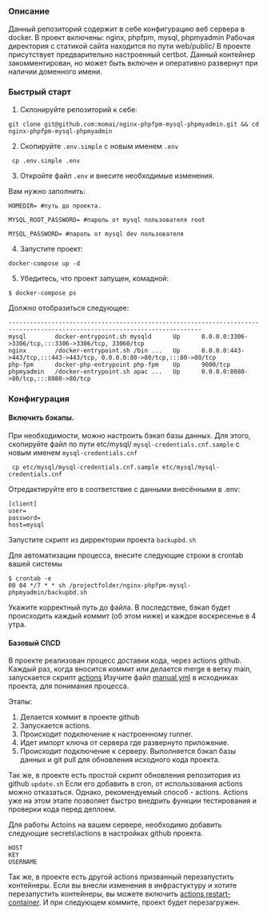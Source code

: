 #  

### Описание
Данный репозиторий содержит в себе конфигурацию веб сервера в docker. В проект включены: nginx, phpfpm, mysql, phpmyadmin
Рабочая директория с статикой сайта находится по пути web/public/
В проекте присутствует предварительно настроенный certbot. Данный контейнер закомментирован, но может быть включен и оперативно развернут при наличии доменного имени.

### Быстрый старт

1. Склонируйте репозиторий к себе:

  ```git clone git@github.com:momai/nginx-phpfpm-mysql-phpmyadmin.git && cd nginx-phpfpm-mysql-phpmyadmin ```
  
2. Скопируйте ```.env.simple``` с новым именем ```.env```
  
  ``` cp .env.simple .env```
  
3. Откройте файл ```.env``` и внесите необходимые изменения. 
  
  Вам нужно заполнить:
  
  ```
  HOMEDIR= #путь до проекта.
  
  MYSQL_ROOT_PASSWORD= #пароль от mysql пользователя root
  
  MYSQL_PASSWORD= #пароль от mysql dev пользователя
  ```
  
  
4.  Запустите проект:
  
  ```docker-compose up -d```
  
5. Убедитесь, что проект запущен, комадной:
  
```$ docker-compose ps```

Должно отобразиться следующее:

```Name                 Command               State                                   Ports
----------------------------------------------------------------------------------------------------------------------------
mysql        docker-entrypoint.sh mysqld      Up      0.0.0.0:3306->3306/tcp,:::3306->3306/tcp, 33060/tcp
nginx        /docker-entrypoint.sh /bin ...   Up      0.0.0.0:443->443/tcp,:::443->443/tcp, 0.0.0.0:80->80/tcp,:::80->80/tcp
php-fpm      docker-php-entrypoint php-fpm    Up      9000/tcp
phpmyadmin   /docker-entrypoint.sh apac ...   Up      0.0.0.0:8080->80/tcp,:::8080->80/tcp
```


### Конфигурация

#### Включить бэкапы.

При необходимости, можно настроить бэкап базы данных. Для этого, скопируйте файл по пути etc/mysql/ ```mysql-credentials.cnf.sample``` с новым именем ```mysql-credentials.cnf```

``` cp etc/mysql/mysql-credentials.cnf.sample etc/mysql/mysql-credentials.cnf```

Отредактируйте его в соответствие с данными внесёнными в .env:
```
[client]
user=
password=
host=mysql
```

Запустите скрипт из дирректории проекта ```backupbd.sh```

Для автоматизации процесса, внесите следующие строки в crontab вашей системы
```
$ crontab -e
00 04 */7 * * sh /projectfolder/nginx-phpfpm-mysql-phpmyadmin/backupbd.sh
```
Укажите корректный путь до файла. В последствие, бэкап будет происходить каждый коммит (об этом ниже) и каждое воскресенье в 4 утра.


#### Базовый CI\CD

В проекте реализован процесс доставки кода, через actions github. Каждый раз, когда вносится коммит или делается merge в ветку main, запускается скрипт [actions](https://github.com/momai/nginx-phpfpm-mysql-phpmyadmin/actions/workflows/manual.yml)
Изучите файл [manual.yml](https://github.com/momai/nginx-phpfpm-mysql-phpmyadmin/blob/main/.github/workflows/manual.yml) в исходниках проекта, для понимания процесса.

Этапы:
1. Делается коммит в проекте github
2. Запускается actions.
3. Происходит подключение к настроенному runner.
4. Идет импорт ключа от сервера где развернуто приложение.
5. Происходит подключение к серверу. Выполняется бэкап базы данных и  git pull для обновления исходного кода проекта.

Так же, в проекте есть простой скрипт обновления репозитория из github ```update.sh``` Если его добавить в cron, от использования actions можно отказаться. Однако, рекомендуемый способ - actions.
Actions уже на этом этапе позволяет быстро внедрить функции тестирования и проверки кода перед деплоем.

Для работы Actoins на вашем сервере, необходимо добавить следующие secrets\actions в настройках github проекта.
```
HOST
KEY
USERNAME
```

Так же, в проекте есть другой actions призванный перезапустить контейнеры. Если вы внесли изменения в инфрастуктуру и хотите перезапустить контейнеры, вы можете включить [actions restart-container](https://github.com/momai/nginx-phpfpm-mysql-phpmyadmin/blob/main/.github/workflows/restart-container.yml). И при следующем коммите, проект будет перезагружен. 




